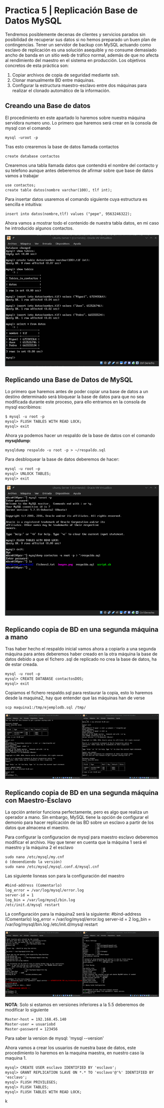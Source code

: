 # Practica 5 | Replicación Base de Datos MySQL

Tendremos posiblemente decenas de clientes y servicios parados sin posibilidad de
recuperar sus datos si no hemos preparado un buen plan de contingencias. Tener un
servidor de backup con MySQL actuando como esclavo de replicación es una solución
asequible y no consume demasiado ancho de banda en un sitio web de tráfico normal,
además de que no afecta al rendimiento del maestro en el sistema en producción.
Los objetivos concretos de esta práctica son:
  1. Copiar archivos de copia de seguridad mediante ssh.
  2. Clonar manualmente BD entre máquinas.
  3. Configurar la estructura maestro-esclavo entre dos máquinas para realizar el
  clonado automático de la información.


## Creando una Base de datos
El procedimiento en este apartado lo haremos sobre nuestra máquina servidora
numero uno. Lo primero que haremos será crear en la consola de mysql con el
comando

    mysql -uroot -p

Tras esto crearemos la base de datos llamada contactos

    create database contactos

Crearemos una tabla llamada datos que contendrá el nombre del contacto y su
telefono aunque antes deberemos de afirmar sobre que base de datos vamos a
trabajar

    use contactos;
    create table datos(nombre varchar(100), tlf int);

Para insertar datos usaremos el comando siguiente cuya estructura es sencilla
e intuitiva:

    insert into datos(nombre,tlf) values ("pepe", 9563246322);

Ahora vamos a mostrar todo el contenido de nuestra tabla datos, en mi caso
he introducido algunos contactos.

![create-db](https://github.com/mikel00per/SWAP/blob/master/Practica%205/create-db.png)

## Replicando una Base de Datos de MySQL

Lo primero que haremos antes de poder copiar una base de datos a un destino
determinado será bloquear la base de datos para que no sea modificada durante
este proceso, para ello entramos en la consola de mysql escribimos:

    $ mysql -u root -p
    mysql> FLUSH TABLES WITH READ LOCK;
    mysql> exit

Ahora ya podemos hacer un respaldo de la base de datos con el comando __mysqldump__:

    mysqldump respaldo -u root -p > ~/respaldo.sql

Para desbloquear la base de datos deberemos de hacer:

    mysql -u root –p
    mysql> UNLOCK TABLES;
    mysql> exit

![respaldo-bd](https://github.com/mikel00per/SWAP/blob/master/Practica%205/respaldo-bd.png)

## Replicando copia de BD en una segunda máquina a mano
Tras haber hecho el respaldo inicial vamos ahora a copiarlo a una segunda máquina
para antes deberemos haber creado en la otra máquina la base de datos debido
a que el fichero .sql de replicado no crea la base de datos, ha de estar creada.

    mysql -u root –p
    mysql> CREATE DATABASE contactosDOS;
    mysql> exit

Copiamos el fichero respaldo.sql para restaurar la copia, esto lo haremos desde
la maquina2, hay que entender que las máquinas han de verse

    scp maquina1:/tmp/ejemplodb.sql /tmp/

![copiado-realizado](https://github.com/mikel00per/SWAP/blob/master/Practica%205/copiado-realizado.png)


## Replicando copia de BD en una segunda máquina con Maestro-Esclavo
La opción anterior funciona perfectamente, pero es algo que realiza un operador
a mano. Sin embargo, MySQL tiene la opción de configurar el demonio para hacer
replicación de las BD sobre un esclavo a partir de los datos que almacena el
maestro.

Para configurar la configuracion de mysql para maestro esclavo deberemos
modificar el archivo. Hay que tener en cuenta que la máquina 1 será el
maestro y la máquina 2 el esclavo

    sudo nano /etc/mysql/my.cnf
    ó (deoendiendo la versión)
    sudo nano /etc/mysql/mysql.conf.d/mysql.cnf

Las siguiente lisneas son para la configuración del maestro

    #bind-address (Comentarlo)
    log_error = /var/log/mysql/error.log
    server-id = 1
    log_bin = /var/log/mysql/bin.log
    /etc/init.d/mysql restart

La configuración para la máquina2 será la siguiente:
    #bind-address (Comentarlo)
    log_error = /var/log/mysql/error.log
    server-id = 2
    log_bin = /var/log/mysql/bin.log
    /etc/init.d/mysql restart

![conf-mysql](https://github.com/mikel00per/SWAP/blob/master/Practica%205/conf-mysql.png)

**NOTA**: Solo si estamos en versiones inferiores a la 5.5 deberemos de modificar
lo siguiente

    Master-host = 192.168.45.140
    Master-user = usuariobd
    Master-password = 123456

Para saber la version de mysql: 'mysql --version'

Ahora vamos a crear los usuarios de nuestra base de datos, este procedimiento
lo haremos en la maquina maestra, en nuestro caso la maquina 1.

    mysql> CREATE USER esclavo IDENTIFIED BY 'esclavo';
    mysql> GRANT REPLICATION SLAVE ON *.* TO 'esclavo'@'%' IDENTIFIED BY 'esclavo';
    mysql> FLUSH PRIVILEGES;
    mysql> FLUSH TABLES;
    mysql> FLUSH TABLES WITH READ LOCK;











k
